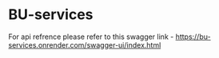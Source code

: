 # BU-services

For api refrence please refer to this swagger link - https://bu-services.onrender.com/swagger-ui/index.html
